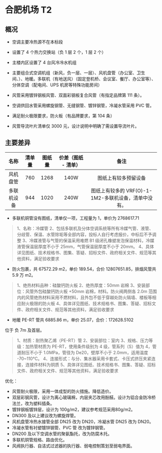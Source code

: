 # 合肥机场 T2

## 概况

* 空调主要冷热源不在本标段
* 设置了 4 个热力交换站（负 1 层 2 个，1 层 2 个）
* 主楼内区设置了 4 台风冷冷水机组
* 主要组合式空调机组（新风，负一层、一层）、风机盘管（办公室、卫生间、）、地暖。多联机（有地送风）（固定登机桥、会议室、餐厅、办公室等）、分体空调（配电间、UPS 机房等特殊功能房间）
* 风管采用镀锌钢板风管、双面彩钢板复合风管（有指定品牌第 111 条）。
* 空调供回水管采用螺旋钢管、无缝钢管、镀锌钢管，冷凝水管采用 PVC 管。
* 满足耐火极限要求，防火板（有品牌要求，第 104 条）

* 风管导流叶片清单仅 3000 元，设计说明中明确了需设置导流叶片。

## 主要差异

|    名称    | 清单量 | 图纸量 | 价差（图纸 - 清单） |                        备注                         |
| :--------: | :----: | :----: | :---------------: | :-------------------------------------------------: |
|  风机盘管  |  760   |  1268  |       140W        |                图纸上有较多预留设备                 |
| 多联机设备 |  944   |  1020  |       240W        | 图纸上有较多的 VRF(O)-1-1M2-多联机设备，清单中没有。 |

* 多联机铜管没有图纸，清单仅一项，工程量为 1，单价为 2768617.71

>1、名称：冷媒管
>2、包括多联机及分体空调系统等所有冷媒气管、液管、分歧管、保温、水管除垢等全部内容，投标人自行考虑报价，中标后不予调整
>3、冷媒液管与气管的保温采用难燃 B1 级闭孔橡塑发泡保温材料，冷媒液管保温层厚度不小于 25mm，气管保温层厚度不小于 20mm。
>4、具体详见图纸、技术规格书、图集、答疑、招标文件、政府相关文件、规范等其他资料，满足验收要求

* 防火包裹，共 67572.29 m2，单价 189.54，合价 12807651.85，排烟风管共 5.9 万 m2。

>1、绝热材料品种：硅酸钙防火板
>2、绝热厚度：50mm 岩棉
>3、安装部位：风管外包硅酸钙防火板 +50mm 岩棉，材料。防火阀两侧各 2.0m 范围内的风管绝热材料采用不燃材料，且外包不低于穿越处防火隔墙、楼板等相应耐火极限的防火板
>4、具体详见图纸、技术规格书、图集、答疑、招标文件、政府相关文件、规范等其他资料，满足验收要求

* 地暖 PE-RT 管共 6885.86 m，单价 25.07，合价：172628.5102

位于 负 7m 及首层。

>1、材质：耐热聚乙烯（PE-RT）管
>2、安装部位：室内
>3、规格、压力等级：加热管材质为 PE-RT，使用条件级别为 4 级，管系列（S）值为 4，管道耐压不小于 1.0MPa，管径为 De20，壁厚不小于 2.0mm，适用温度 -70~110℃。
>4、连接形式：与分、集水器采用卡套式、卡压式挤压夹紧连接，连接件材料为铜质
>5、具体详见图纸、技术规格书、图集、答疑、招标文件、政府相关文件、规范等其他资料，满足验收要求

优化：

* 风管耐火极限，采用一体成型的防火措施。降低造价。
* 双层彩钢风管，设计为离心玻璃棉，内层夹芯改用酚醛。设计为铝合金防冷桥法兰，改为塑料插条。
* 镀锌钢板镀锌层，设计为 100g/m2，建议参考规范采用80g/m2。
* DN300 及以上建议改为螺旋焊管。
* 风机盘管冷热水接管全部 DN25 改为 DN20，冷凝水管 DN25 改为 DN20。
* 冷凝水管有衬塑镀锌钢管、PVC 管 改为镀锌钢管。
* DN200 及以下空调水管的聚氨酯托，改为防腐木托。
* 多联机铜管规格、路由优化。
* 风阀执行器、自洁式过滤器的执行器、弱电控制策划至弱电界面。
